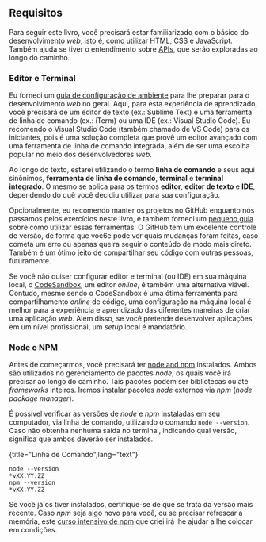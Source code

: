 ## Requisitos

Para seguir este livro, você precisará estar familiarizado com o básico do desenvolvimento *web*, isto é, como utilizar HTML, CSS e JavaScript. Também ajuda se tiver o entendimento sobre [APIs](https://www.robinwieruch.de/what-is-an-api-javascript/), que serão exploradas ao longo do caminho.

### Editor e Terminal

Eu forneci um [guia de configuração de ambiente](https://www.robinwieruch.de/developer-setup/) para lhe preparar para o desenvolvimento *web* no geral. Aqui, para esta experiência de aprendizado, você precisará de um editor de texto (ex.: Sublime Text) e uma ferramenta de linha de comando (ex.: iTerm) ou uma IDE (ex.: Visual Studio Code). Eu recomendo o Visual Studio Code (também chamado de VS Code) para os iniciantes, pois é uma solução completa que provê um editor avançado com uma ferramenta de linha de comando integrada, além de ser uma escolha popular no meio dos desenvolvedores *web*.

Ao longo do texto, estarei utilizando o termo **linha de comando** e seus aqui sinônimos, **ferramenta de linha de comando**, **terminal** e **terminal integrado**. O mesmo se aplica para os termos **editor**, **editor de texto** e **IDE**, dependendo do quê você decidiu utilizar para sua configuração.

Opcionalmente, eu recomendo manter os projetos no GitHub enquanto nós passamos pelos exercícios neste livro, e também forneci um [pequeno guia](https://www.robinwieruch.de/git-essential-commands/) sobre como utilizar essas ferramentas. O GitHub tem um excelente controle de versão, de forma que voc6e pode ver quais mudanças foram feitas, caso cometa um erro ou apenas queira seguir o conteúdo de modo mais direto. Também é um ótimo jeito de compartilhar seu código com outras pessoas, futuramente.

Se você não quiser configurar editor e terminal (ou IDE) em sua máquina local, o [CodeSandbox](https://codesandbox.io/), um editor *online*, é também uma alternativa viável. Contudo, mesmo sendo o CodeSandbox é uma ótima ferramenta para compartilhamento *online* de código, uma configuração na máquina local é melhor para a experiência e aprendizado das diferentes maneiras de criar uma aplicação *web*. Além disso, se você pretende desenvolver aplicações em um nível profissional, um *setup* local é mandatório.

### Node e NPM

Antes de começarmos, você precisará ter [node and npm](https://nodejs.org/) instalados. Ambos são utilizados no gerenciamento de pacotes *node*, os quais você irá precisar ao longo do caminho. Tais pacotes podem ser bibliotecas ou até *frameworks* inteiros. Iremos instalar pacotes *node* externos via *npm* (*node package manager*).

É possível verificar as versões de *node* e *npm* instaladas em seu computador, via linha de comando, utilizando o comando `node --version`. Caso não obtenha nenhuma saída no terminal, indicando qual versão, significa que ambos deverão ser instalados.

{title="Linha de Comando",lang="text"}
~~~~~~~
node --version
*vXX.YY.ZZ
npm --version
*vXX.YY.ZZ
~~~~~~~

Se você já os tiver instalados, certifique-se de que se trata da versão mais recente. Caso *npm* seja algo novo para você, ou se precisar refrescar a memória, este [curso intensivo de npm](https://www.robinwieruch.de/npm-crash-course) que criei irá lhe ajudar a lhe colocar em condições.